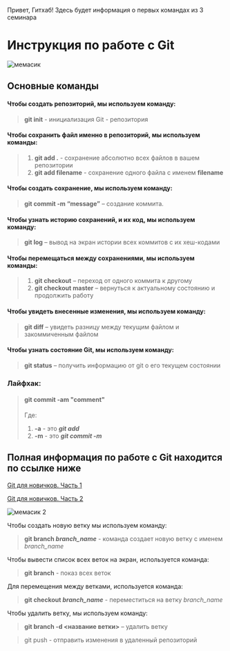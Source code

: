 Привет, Гитхаб! Здесь будет информация о первых командах из 3 семинара

# Инструкция по работе с Git  
![мемасик](https://avatars.mds.yandex.net/i?id=dbe3924d949916741b219fed0514cc44-5681776-images-thumbs&ref=rim&n=33&w=215&h=150
 "мем про Git")

## Основные команды
#### Чтобы создать репозиторий, мы используем команду:
> **git init** - инициализация Git - репозитория

#### Чтобы сохранить файл именно в репозиторий, мы используем команды:
> 1. **git add .** - сохранение абсолютно всех файлов в вашем репозитории
> 2. **git add filename** - сохранение одного файла с именем **filename**

#### Чтобы создать сохранение, мы используем команду:
>**git commit -m “message”** – создание коммита.

#### Чтобы узнать историю сохранений, и их код, мы используем команду:
>**git log** – вывод на экран истории всех коммитов с их хеш-кодами

#### Чтобы перемещаться между сохранениями, мы используем команды:
>1.	**git checkout** – переход от одного коммита к другому
>2.	**git checkout master** – вернуться к актуальному состоянию и продолжить работу

#### Чтобы увидеть внесенные изменения, мы используем команду:
>**git diff** – увидеть разницу между текущим файлом и закоммиченным файлом

#### Чтобы узнать состояние Git, мы используем команду:
>**git status** – получить информацию от git о его текущем состоянии


### Лайфхак:
> #### **git commit -am "comment"**  
> 
> Где:  
> 1. **-a** - это ***git add***
> 2. **-m** - это ***git commit -m***

 
## Полная информация по работе с Git находится по ссылке ниже
[Git для новичков. Часть 1](https://habr.com/ru/post/541258/)


[Git для новичков. Часть 2](https://habr.com/ru/post/542616/)

![мемасик 2](https://miro.medium.com/max/1400/1*1gxiSNtl07iKhi2ItrKgZw.png "мем про Git 2")


Чтобы создать новую ветку мы используем команду:  
> **git branch *branch_name*** - команда создает новую ветку с именем *branch_name*


Чтобы вывести список всех веток на экран, используется команда:
> **git branch** - показ всех веток


Для перемещения между ветками, используется команда:
> **git  checkout *branch_name*** - переместиться на ветку *branch_name*


Чтобы удалить ветку, мы используем команду:
> **git branch -d <название ветки>** – удалить ветку



> git push - отправить изменения в удаленный репозиторий 
